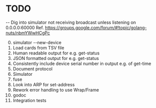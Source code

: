 # TODO

-- Dig into simulator not receiving broadcast unless listening on 0.0.0.0:60000
   Ref. https://groups.google.com/forum/#!topic/golang-nuts/nbmYWwHCgPc

0. simulator --new-device <serial-number>
1. Load cards from TSV file
2. Human readable output for e.g. get-status
3. JSON formatted output for e.g. get-status
4. Consistently include device serial number in output e.g. of get-time
5. Document protocol
6. Simulator
7. fuse
8. Look into ARP for set-address
9. Rework error handling to use Wrap/Frame
10. godoc
11. Integration tests
